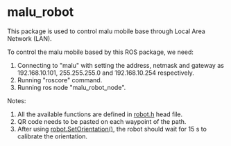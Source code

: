 # malu_robot
This package is used to control malu mobile base through Local Area Network (LAN).

To control the malu mobile based by this ROS package, we need:
1. Connecting to "malu" with setting the address, netmask and gateway as 192.168.10.101, 255.255.255.0 and 192.168.10.254 respectively.
2. Running "roscore" command.
3. Running ros node "malu_robot_node".

Notes: 
1. All the available functions are defined in [robot.h](https://github.com/jiaweimeng/malu_robot/blob/master/include/malu_robot/robot.h) head file.
2. QR code needs to be pasted on each waypoint of the path.
3. After using [robot.SetOrientation()](https://github.com/jiaweimeng/malu_robot/blob/master/include/malu_robot/robot.h), the robot should wait for 15 s to calibrate the orientation.
